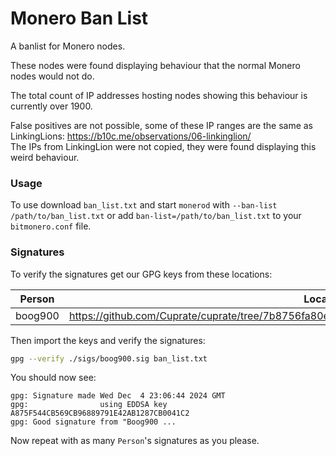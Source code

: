 # Monero Ban List

A banlist for Monero nodes.

These nodes were found displaying behaviour that the normal Monero nodes would not do.

The total count of IP addresses hosting nodes showing this behaviour is currently over 1900.

False positives are not possible, some of these IP ranges are the same as LinkingLions: https://b10c.me/observations/06-linkinglion/  
The IPs from LinkingLion were not copied, they were found displaying this weird behaviour.

### Usage

To use download `ban_list.txt` and start `monerod` with `--ban-list /path/to/ban_list.txt` 
or add `ban-list=/path/to/ban_list.txt` to your `bitmonero.conf` file.

### Signatures 

To verify the signatures get our GPG keys from these locations:

| Person  | Location                                                                                         |
|---------|--------------------------------------------------------------------------------------------------|
| boog900 | <https://github.com/Cuprate/cuprate/tree/7b8756fa80e386fb04173d8220c15c86bf9f9888/misc/gpg_keys> |

Then import the keys and verify the signatures:

```bash
gpg --verify ./sigs/boog900.sig ban_list.txt
```

You should now see: 
```
gpg: Signature made Wed Dec  4 23:06:44 2024 GMT
gpg:                using EDDSA key A875F544CB569CB96889791E42AB1287CB0041C2
gpg: Good signature from "Boog900 ...
```

Now repeat with as many `Person`'s signatures as you please.
